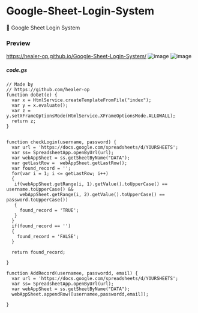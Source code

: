 # Google-Sheet-Login-System
📝 Google Sheet Login System

### Preview
https://healer-op.github.io/Google-Sheet-Login-System/
![image](https://user-images.githubusercontent.com/65026164/162122749-0985b2f8-9d93-4094-bb70-56d3b91b9f34.png)
![image](https://user-images.githubusercontent.com/65026164/162122770-9fdb81de-5e88-4742-88e9-bfb03fc3882d.png)

##### code.gs
```
// Made by
// https://github.com/healer-op
function doGet(e) {
  var x = HtmlService.createTemplateFromFile("index");
  var y = x.evaluate();
  var z = y.setXFrameOptionsMode(HtmlService.XFrameOptionsMode.ALLOWALL);
  return z;
}


function checkLogin(username, password) {
  var url = 'https://docs.google.com/spreadsheets/d/YOURSHEETS';
  var ss= SpreadsheetApp.openByUrl(url);
  var webAppSheet = ss.getSheetByName("DATA");
  var getLastRow =  webAppSheet.getLastRow();
  var found_record = '';
  for(var i = 1; i <= getLastRow; i++)
  {
   if(webAppSheet.getRange(i, 1).getValue().toUpperCase() == username.toUpperCase() && 
     webAppSheet.getRange(i, 2).getValue().toUpperCase() == password.toUpperCase())
   {
     found_record = 'TRUE';
   }    
  }
  if(found_record == '')
  {
    found_record = 'FALSE'; 
  }
  
  return found_record;
  
}

function AddRecord(usernamee, passwordd, email) {
  var url = 'https://docs.google.com/spreadsheets/d/YOURSHEETS';
  var ss= SpreadsheetApp.openByUrl(url);
  var webAppSheet = ss.getSheetByName("DATA");
  webAppSheet.appendRow([usernamee,passwordd,email]);
  
}
```
